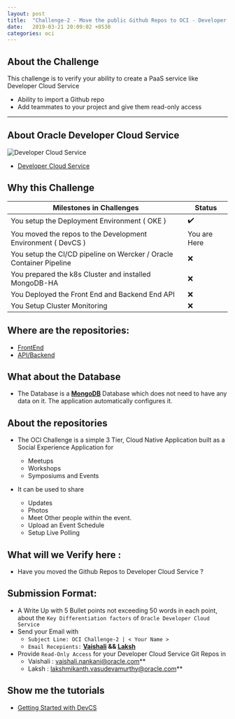 ```yaml
---
layout: post
title:  "Challenge-2 - Move the public Github Repos to OCI - Developer Cloud Service"
date:   2019-03-21 20:09:02 +0530
categories: oci
---
```



About the Challenge
---
This challenge is to verify your ability to create a PaaS service like Developer Cloud Service 
* Ability to import a Github repo
* Add teammates to your project and give them read-only access
<!--more-->
-------------------


## About Oracle Developer Cloud Service 
![Developer Cloud Service](https://docs.oracle.com/en/cloud/paas/developer-cloud/sp_common/shared-images/cloudgs_developer.png)
* [Developer Cloud Service](https://cloud.oracle.com/developer_service)

## Why this Challenge

<table>
<thead>
	<tr>
		<th>Milestones in Challenges</th>
		<th>Status</th>
	</tr>
</thead>
<tbody>
	<tr>
		<td>You setup the Deployment Environment ( OKE )</td>
		<td> ✔️ </td>
	</tr>
	<tr>
		<td>You moved the repos to the Development Environment ( DevCS )</td>
		<td> You are Here </td>
	</tr>
	<tr>
		<td>You setup the CI/CD pipeline on Wercker / Oracle Container Pipeline</td>
		<td> ❌ </td>
	</tr>
	<tr>
		<td>You prepared the k8s Cluster and installed MongoDB-HA</td>
		<td> ❌ </td>
	</tr>
	<tr>
		<td>You Deployed the Front End and Backend End API</td>
		<td> ❌ </td>
	</tr>
	<tr>
		<td>You Setup Cluster Monitoring</td>
		<td>❌</td>
	</tr>
</tbody>
</table>

## Where are the repositories:
* [FrontEnd](https://github.com/vaishalinankani08/ora-se-symposium-frontend)
* [API/Backend](https://github.com/vaishalinankani08/ora-se-symposium-backend)

## What about the Database
* The Database is a **<u>MongoDB</u>** Database which does not need to have any data on it. The application automatically configures it. 

## About the repositories
* The OCI Challenge is a simple 3 Tier, Cloud Native Application built as a Social Experience Application for 
  * Meetups
  * Workshops 
  * Symposiums and Events

* It can be used to share
  * Updates 
  * Photos 
  * Meet Other people within the event. 
  * Upload an Event Schedule
  * Setup Live Polling

## What will we Verify here : 
* Have you moved the Github Repos to Developer Cloud Service ?


## Submission Format: 
* A Write Up with 5 Bullet points not exceeding 50 words in each point, about the `Key Differentiation factors` of `Oracle Developer Cloud Service`
* Send your Email with 
  * `Subject Line: OCI Challenge-2 | < Your Name >`
  * `Email Recepients:` **[Vaishali](mailto:vaishali.nankani@oracle.com) && [Laksh](mailto:lakshmikanth.vasudevamurthy@oracle.com)**
* Provide `Read-Only Access` for your Developer Cloud Service Git Repos in
  * Vaishali : vaishali.nankani@oracle.com**
  * Laksh : lakshmikanth.vasudevamurthy@oracle.com**

## Show me the tutorials 
* [Getting Started with DevCS](https://docs.oracle.com/en/cloud/paas/developer-cloud/index.html)
